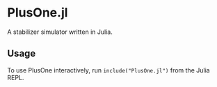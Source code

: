 # PlusOne.jl

A stabilizer simulator written in Julia.

## Usage

To use PlusOne interactively, run `include("PlusOne.jl")` from the Julia REPL.